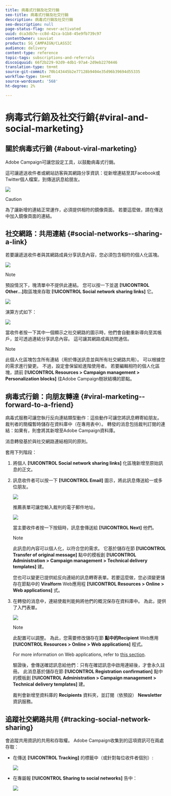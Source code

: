 ```yaml
---
title: 病毒式行銷及社交行銷
seo-title: 病毒式行銷及社交行銷
description: 病毒式行銷及社交行銷
seo-description: null
page-status-flag: never-activated
uuid: dca3db7e-cc8d-42ca-b1b8-45e9fb739c97
contentOwner: sauviat
products: SG_CAMPAIGN/CLASSIC
audience: delivery
content-type: reference
topic-tags: subscriptions-and-referrals
discoiquuid: 66f2b229-92d9-4db1-97a4-2d9eb2270446
translation-type: tm+mt
source-git-commit: 70b143445b2e77128b9404e35d96b39694d55335
workflow-type: tm+mt
source-wordcount: '568'
ht-degree: 2%

---
```



# 病毒式行銷及社交行銷{#viral-and-social-marketing}

## 關於病毒式行銷 {#about-viral-marketing}

Adobe Campaign可讓您設定工具，以鼓勵病毒式行銷。

這可讓遞送收件者或網站訪客與其網路分享資訊：從新增連結至其Facebook或Twitter個人檔案，到傳送訊息給朋友。

![](assets/s_ncs_user_viral_icons.png)

>[!CAUTION]
>
>為了讓新增的連結正常運作，必須提供相符的鏡像頁面。 若要這麼做，請在傳送中加入鏡像頁面的連結。

## 社交網路：共用連結 {#social-networks--sharing-a-link}

若要讓遞送收件者與其網路成員分享訊息內容，您必須包含相符的個人化區塊。

![](assets/s_ncs_user_viral_add_link.png)

>[!NOTE]
>
>預設情況下，塊清單中不提供此連結。 您可以按一下並選 **[!UICONTROL Other...]**&#x200B;取區塊來存取 **[!UICONTROL Social network sharing links]** 它。

![](assets/s_ncs_user_viral_add_link_via_others.png)

演算方式如下：

![](assets/s_ncs_user_viral_add_link_rendering.png)

當收件者按一下其中一個顯示之社交網路的圖示時，他們會自動重新導向至其帳戶，並可透過連結分享訊息內容。 這可讓其網路成員訪問通信。

>[!NOTE]
>
>此個人化區塊包含所有連結（用於傳送訊息並與所有社交網路共用）。 可以根據您的需求進行變更。 不過，設定會保留給進階使用者。 若要編輯相符的個人化區塊，請前 **[!UICONTROL Resources > Campaign management > Personalization blocks]** 往Adobe Campaign樹狀結構的節點。

## 病毒式行銷：向朋友轉達 {#viral-marketing--forward-to-a-friend}

病毒式服務可讓您執行反向連結類型動作：這些動作可讓您將訊息轉寄給朋友。 裁判者的簡檔暫時儲存在資料庫中（在專用表中）。 轉發的消息包括裁判訂閱的連結：如果有，則會將其新增至Adobe Campaign資料庫。

消息轉發基於與社交網路連結相同的原則。

套用下列階段：

1. 將個人 **[!UICONTROL Social network sharing links]** 化區塊新增至原始訊息的正文。
1. 訊息收件者可以按一下 **[!UICONTROL Email]** 圖示，將此訊息傳送給一或多位朋友。

   ![](assets/s_ncs_user_viral_email_link.png)

   推薦表單可讓您輸入裁判的電子郵件地址。

   ![](assets/s_ncs_user_viral_email_msg.png)

   當主要收件者按一下按鈕時，訊息會傳送給 **[!UICONTROL Next]** 他們。

   >[!NOTE]
   >
   >此訊息的內容可以個人化，以符合您的需求。 它基於儲存在節 **[!UICONTROL Transfer of original message]** 點中的模板創 **[!UICONTROL Administration > Campaign management > Technical delivery templates]** 建。
   >
   >您也可以變更已提供給反向連結的訊息轉寄表單。若要這麼做，您必須變更儲存在節點中的 **Viralform** Web應用程 **[!UICONTROL Resources > Online > Web applications]** 式。

1. 在轉發的消息中，連結使裁判能夠將他們的概況保存在資料庫中。 為此，提供了入門表單。

   ![](assets/s_ncs_user_viral_create_account_form.png)

   >[!NOTE]
   >
   >此配置可以調整。 為此，您需要修改儲存在節 **點中的Recipient** Web應用 **[!UICONTROL Resources > Online > Web applications]** 程式。
   >
   >For more information on Web applications, refer to [this section](../../web/using/about-web-applications.md).

   驗證後，會傳送確認訊息給他們：只有在確認訊息中啟用連結後，才會永久註冊。 此消息基於儲存在節 **[!UICONTROL Registration confirmation]** 點中的模板創 **[!UICONTROL Administration > Campaign management > Technical delivery templates]** 建。

   裁判會新增至資料庫的 **Recipients** 資料夾，並訂閱（依預設） **Newsletter** 資訊服務。

## 追蹤社交網路共用 {#tracking-social-network-sharing}

會追蹤共用資訊的共用和存取權。 Adobe Campaign收集到的這項資訊可在兩處存取：

* 在傳送 **[!UICONTROL Tracking]** 的標籤中（或針對每位收件者個別）:

   ![](assets/s_ncs_user_network_del_tracking_tab.png)

* 在專屬報 **[!UICONTROL Sharing to social networks]** 告中：

   ![](assets/s_ncs_user_viral_report.png)

